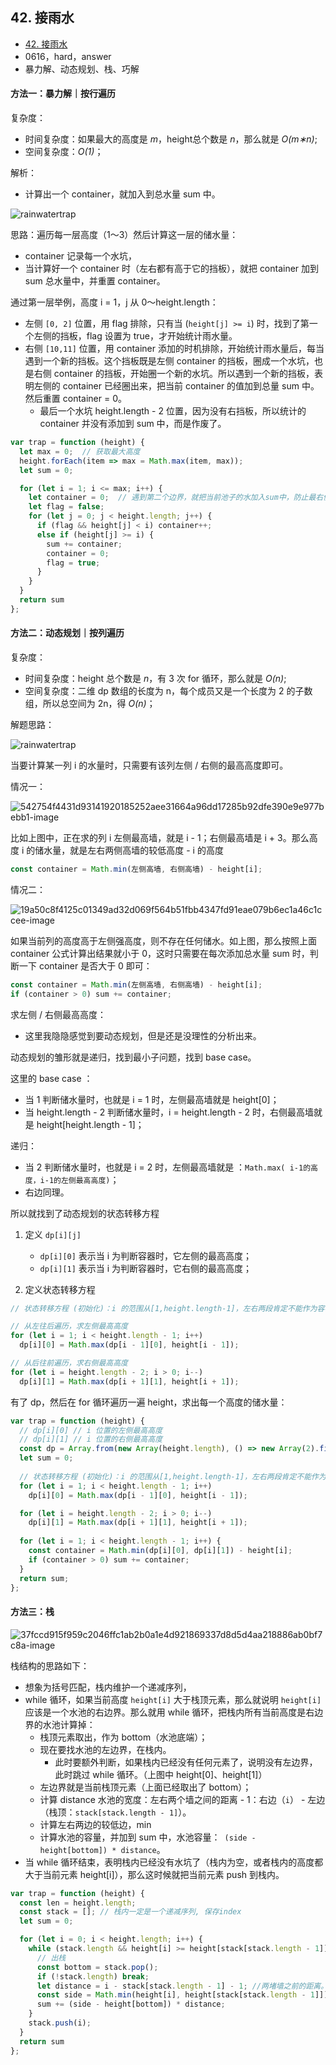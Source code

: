 ## 42. 接雨水

- [42. 接雨水](https://leetcode.cn/problems/trapping-rain-water/)
- 0616，hard，answer
- 暴力解、动态规划、栈、巧解

#### 方法一：暴力解｜按行遍历

复杂度：

- 时间复杂度：如果最大的高度是 *m*，height总个数是 *n*，那么就是 *O(m∗n)*;
- 空间复杂度：*O(1)*；

解析：

- 计算出一个 container，就加入到总水量 sum 中。

![rainwatertrap](images/hotProblems.assets/rainwatertrap.png)

思路：遍历每一层高度（1～3）然后计算这一层的储水量：

- container 记录每一个水坑，
- 当计算好一个 container 时（左右都有高于它的挡板），就把 container 加到 sum 总水量中，并重置 container。

通过第一层举例，高度 i = 1，j 从 0～height.length：

- 左侧 `[0, 2]` 位置，用 flag 排除，只有当 (`height[j] >= i`) 时，找到了第一个左侧的挡板，flag 设置为 true，才开始统计雨水量。
- 右侧 `[10,11]` 位置，用 container 添加的时机排除，开始统计雨水量后，每当遇到一个新的挡板。这个挡板既是左侧 container 的挡板，圈成一个水坑，也是右侧 container 的挡板，开始圈一个新的水坑。所以遇到一个新的挡板，表明左侧的 container 已经圈出来，把当前 container 的值加到总量 sum 中。然后重置 container = 0。
  - 最后一个水坑 height.length - 2 位置，因为没有右挡板，所以统计的 container 并没有添加到 sum 中，而是作废了。

```js
var trap = function (height) {
  let max = 0;  // 获取最大高度
  height.forEach(item => max = Math.max(item, max));
  let sum = 0;

  for (let i = 1; i <= max; i++) {
    let container = 0;  // 遇到第二个边界，就把当前池子的水加入sum中，防止最右侧不构成一个池子
    let flag = false;
    for (let j = 0; j < height.length; j++) {
      if (flag && height[j] < i) container++;
      else if (height[j] >= i) {
        sum += container;
        container = 0;
        flag = true;
      }
    }
  }
  return sum
};
```



#### 方法二：动态规划｜按列遍历

复杂度：

- 时间复杂度：height 总个数是 *n*，有 3 次 for 循环，那么就是 *O(n)*;
- 空间复杂度：二维 dp 数组的长度为 n，每个成员又是一个长度为 2 的子数组，所以总空间为 2n，得 *O(n)*；

解题思路：

![rainwatertrap](images/hotProblems.assets/rainwatertrap.png)

当要计算某一列 i 的水量时，只需要有该列左侧 / 右侧的最高高度即可。

情况一：

![542754f4431d93141920185252aee31664a96dd17285b92dfe390e9e977bebb1-image](images/hotProblems.assets/542754f4431d93141920185252aee31664a96dd17285b92dfe390e9e977bebb1-image.png)

比如上图中，正在求的列 i 左侧最高墙，就是 i - 1；右侧最高墙是 i + 3。那么高度 i 的储水量，就是左右两侧高墙的较低高度 - i 的高度

```js
const container = Math.min(左侧高墙, 右侧高墙) - height[i];
```

情况二：

![19a50c8f4125c01349ad32d069f564b51fbb4347fd91eae079b6ec1a46c1ccee-image](images/hotProblems.assets/19a50c8f4125c01349ad32d069f564b51fbb4347fd91eae079b6ec1a46c1ccee-image.png)

如果当前列的高度高于左侧强高度，则不存在任何储水。如上图，那么按照上面 container 公式计算出结果就小于 0，这时只需要在每次添加总水量 sum 时，判断一下 container 是否大于 0 即可：

```js
const container = Math.min(左侧高墙, 右侧高墙) - height[i];
if (container > 0) sum += container;
```

求左侧 / 右侧最高高度：

- 这里我隐隐感觉到要动态规划，但是还是没理性的分析出来。

动态规划的雏形就是递归，找到最小子问题，找到 base case。

这里的 base case ：

- 当 1 判断储水量时，也就是 i = 1 时，左侧最高墙就是 height[0]；
- 当 height.length - 2 判断储水量时，i = height.length - 2 时，右侧最高墙就是 height[height.length - 1]；

递归：

- 当 2 判断储水量时，也就是 i = 2 时，左侧最高墙就是 ：`Math.max( i-1的高度，i-1的左侧最高高度)`；
- 右边同理。

所以就找到了动态规划的状态转移方程

1. 定义 `dp[i][j]`
   - `dp[i][0]` 表示当 i 为判断容器时，它左侧的最高高度；
   - `dp[i][1]` 表示当 i 为判断容器时，它右侧的最高高度；

2. 定义状态转移方程

```js
// 状态转移方程 (初始化)：i 的范围从[1,height.length-1]，左右两段肯定不能作为容器。

// 从左往后遍历，求左侧最高高度
for (let i = 1; i < height.length - 1; i++)
  dp[i][0] = Math.max(dp[i - 1][0], height[i - 1]);

// 从后往前遍历，求右侧最高高度
for (let i = height.length - 2; i > 0; i--) 
  dp[i][1] = Math.max(dp[i + 1][1], height[i + 1]);
```

有了 dp，然后在 for 循环遍历一遍 height，求出每一个高度的储水量：

```js
var trap = function (height) {
  // dp[i][0] // i 位置的左侧最高高度
  // dp[i][1] // i 位置的右侧最高高度
  const dp = Array.from(new Array(height.length), () => new Array(2).fill(0));
  let sum = 0;
  
  // 状态转移方程 (初始化)：i 的范围从[1,height.length-1]，左右两段肯定不能作为容器。
  for (let i = 1; i < height.length - 1; i++)
    dp[i][0] = Math.max(dp[i - 1][0], height[i - 1]);

  for (let i = height.length - 2; i > 0; i--) 
    dp[i][1] = Math.max(dp[i + 1][1], height[i + 1]);
  
  for (let i = 1; i < height.length - 1; i++) {
    const container = Math.min(dp[i][0], dp[i][1]) - height[i];
    if (container > 0) sum += container;
  }
  return sum;
};
```



#### 方法三：栈



![37fccd915f959c2046ffc1ab2b0a1e4d921869337d8d5d4aa218886ab0bf7c8a-image](images/hotProblems.assets/37fccd915f959c2046ffc1ab2b0a1e4d921869337d8d5d4aa218886ab0bf7c8a-image.png)

栈结构的思路如下：

- 想象为括号匹配，栈内维护一个递减序列，
- while 循环，如果当前高度 `height[i]` 大于栈顶元素，那么就说明 `height[i]` 应该是一个水池的右边界。那么就用 while 循环，把栈内所有当前高度是右边界的水池计算掉：
  - 栈顶元素取出，作为 bottom（水池底端）；
  - 现在要找水池的左边界，在栈内。
    - 此时要额外判断，如果栈内已经没有任何元素了，说明没有左边界，此时跳过 while 循环。（上图中 height[0]、height[1]）
  - 左边界就是当前栈顶元素（上面已经取出了 bottom）；
  - 计算 distance 水池的宽度：左右两个墙之间的距离 - 1：右边（`i`） - 左边（栈顶：`stack[stack.length - 1]`）。
  - 计算左右两边的较低边，min
  - 计算水池的容量，并加到 sum 中，水池容量：` (side - height[bottom]) * distance`。
- 当 while 循环结束，表明栈内已经没有水坑了（栈内为空，或者栈内的高度都大于当前元素 height[i]），那么这时候就把当前元素 push 到栈内。

```js
var trap = function (height) {
  const len = height.length;
  const stack = []; // 栈内一定是一个递减序列, 保存index
  let sum = 0;

  for (let i = 0; i < height.length; i++) {
    while (stack.length && height[i] >= height[stack[stack.length - 1]]) {
      // 出栈
      const bottom = stack.pop();
      if (!stack.length) break;
      let distance = i - stack[stack.length - 1] - 1; //两堵墙之前的距离。
      const side = Math.min(height[i], height[stack[stack.length - 1]]);
      sum += (side - height[bottom]) * distance;
    }
    stack.push(i);
  }
  return sum
};
```

















